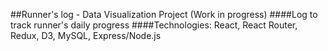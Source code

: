 ##Runner's log - Data Visualization Project (Work in progress)
####Log to track runner's daily progress
####Technologies: React, React Router, Redux, D3, MySQL, Express/Node.js

